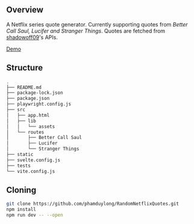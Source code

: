 ## Overview
A Netflix series quote generator. Currently supporting quotes from *Better Call Saul, Lucifer and Stranger Things*. Quotes are fetched from [shadowoff09](https://github.com/shadowoff09)'s APIs.

[Demo](https://random-netflix-quotes.vercel.app/)

## Structure 
```bash
.
├── README.md
├── package-lock.json
├── package.json
├── playwright.config.js
├── src
│   ├── app.html
│   ├── lib
│   │   └── assets
│   └── routes
│       ├── Better Call Saul
│       ├── Lucifer
│       └── Stranger Things
├── static
├── svelte.config.js
├── tests
└── vite.config.js
```
## Cloning
```bash
git clone https://github.com/phamduylong/RandomNetflixQuotes.git
npm install
npm run dev -- --open
```
